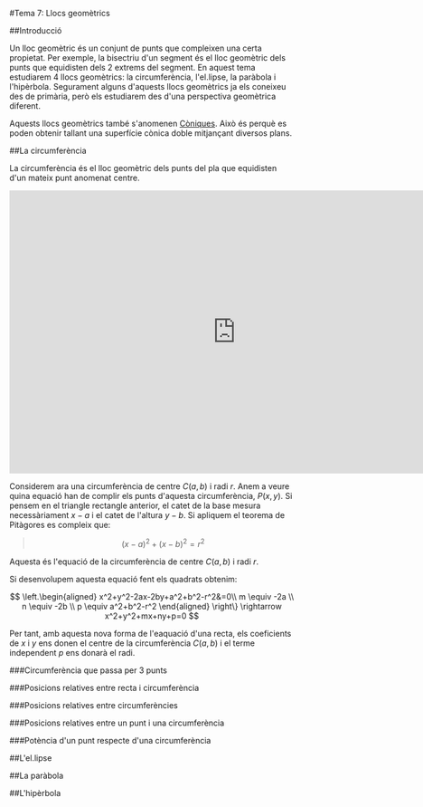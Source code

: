 #Tema 7: Llocs geomètrics

##Introducció

Un lloc geomètric és un conjunt de punts que compleixen una certa propietat. Per exemple, la bisectriu d'un segment és el lloc geomètric dels punts que equidisten dels 2 extrems del segment. En aquest tema estudiarem 4 llocs geomètrics: la circumferència, l'el.lipse, la paràbola i l'hipèrbola. Segurament alguns d'aquests llocs geomètrics ja els coneixeu des de primària, però els estudiarem des d'una perspectiva geomètrica diferent.

Aquests llocs geomètrics també s'anomenen [Còniques](https://ca.wikipedia.org/wiki/C%C3%B2nica). Això és perquè es poden obtenir tallant una superfície cònica doble mitjançant diversos plans.

##La circumferència

La circumferència és el lloc geomètric dels punts del pla que equidisten d'un mateix punt anomenat centre.

<iframe scrolling="no" src="https://www.geogebra.org/material/iframe/id/2575689/width/1938/height/951/border/888888/rc/false/ai/false/sdz/true/smb/false/stb/false/stbh/true/ld/false/sri/true/at/auto" width="800px" height="500px" style="border:0px;"> </iframe>

Considerem ara una circumferència de centre $C(a,b)$ i radi $r$. Anem a veure quina equació han de complir els punts d'aquesta circumferència, $P(x,y)$. Si pensem en el triangle rectangle anterior, el catet de la base mesura necessàriament $x-a$ i el catet de l'altura $y-b$. Si apliquem el teorema de Pitàgores es compleix que:

>$$(x-a)^2+(x-b)^2=r^2$$

Aquesta és l'equació de la circumferència de centre $C(a,b)$ i radi $r$.

Si desenvolupem aquesta equació fent els quadrats obtenim:

$$
\left.\begin{aligned}
x^2+y^2-2ax-2by+a^2+b^2-r^2&=0\\
m \equiv -2a \\
n \equiv -2b \\
p \equiv a^2+b^2-r^2
\end{aligned}
\right\}
\rightarrow x^2+y^2+mx+ny+p=0
$$

Per tant, amb aquesta nova forma de l'eaquació d'una recta, els coeficients de $x$ i $y$ ens donen el centre de la circumferència $C(a,b)$ i el terme independent $p$ ens donarà el radi.

###Circumferència que passa per 3 punts

###Posicions relatives entre recta i circumferència

###Posicions relatives entre circumferències

###Posicions relatives entre un punt i una circumferència

###Potència d'un punt respecte d'una circumferència


##L'el.lipse

##La paràbola

##L'hipèrbola
